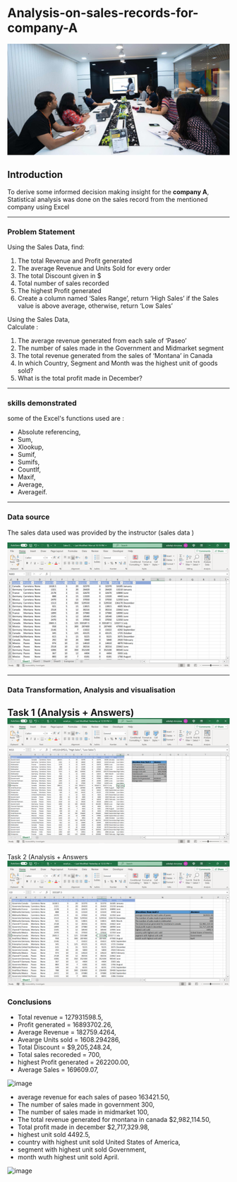 # Analysis-on-sales-records-for-company-A

![](sales_record_interview.jpeg)

## Introduction

To derive some informed decision making insight for the **company A**, Statistical analysis was done on the sales record from the mentioned company using Excel

---
### Problem Statement

Using the Sales Data, 
find: 
1.  The total Revenue and Profit generated 
2.  The average Revenue and Units Sold for every order 
3.  The total Discount given in $ 
4.  Total number of sales recorded 
5.  The highest Profit generated 
6.  Create a column named ‘Sales Range’, return ‘High Sales’ if the Sales value is above average, otherwise, return ‘Low Sales’
    
Using the Sales Data,  
Calculate : 
1.  The average revenue generated from each sale of ‘Paseo’ 
2.  The number of sales made in the Government and Midmarket segment 
3.  The total revenue generated from the sales of ‘Montana’ in Canada 
4.  In which Country, Segment and Month was the highest unit of goods sold? 
5.  What is the total profit made in December?
   ---

### skills demonstrated

some of the Excel's functions used are :

- Absolute referencing,
- Sum,
- Xlookup,
- Sumif,
- Sumifs,
- CountIf,
- Maxif,
- Average,
- Averageif.

----

### Data source

  The sales data used was provided by the instructor (sales data )

  ![](sales_data.png)

  ---


### Data Transformation, Analysis and visualisation

Task 1 (Analysis + Answers)
![](task2.png)
---
Task 2 (Analysis + Answers
![](task3.png)


### Conclusions
- Total revenue =	127931598.5,
- Profit generated =	16893702.26,
- Average Revenue =	182759.4264,
- Avearge Units sold = 1608.294286,
- Total Discount = $9,205,248.24, 
- Total sales recoreded =	700,
- highest Profit generated =	262200.00,
- Average Sales	= 169609.07,
  
![image](https://github.com/adedeji-olorunwa/Analysis-on-sales-records-for-company-A/assets/113617894/8686458e-0c7d-40a0-991b-b245d213a2f5)

- average revenue for each sales of paseo	163421.50,
- The number of sales made in government	300,
- The number of sales made in midmarket	100,
- The total revenue generated for montana in canada	$2,982,114.50,
- Total profit made in december	$2,717,329.98,
- highest unit sold	4492.5,
- country with highest unit  sold	United States of America,
- segment with highest unit sold	Government,
- month wuth highest unit sold	April.

  
![image](https://github.com/adedeji-olorunwa/Analysis-on-sales-records-for-company-A/assets/113617894/0041868c-ce7e-408c-8db0-211fe2ae3e48)

